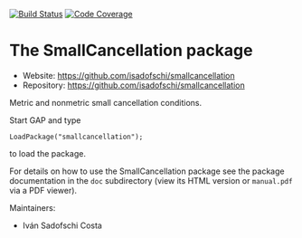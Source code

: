 [![Build Status](https://travis-ci.org/isadofschi/smallcancellation.svg?branch=master)](https://travis-ci.org/isadofschi/smallcancellation)
[![Code Coverage](https://codecov.io/github/isadofschi/smallcancellation/coverage.svg?branch=master&token=)](https://codecov.io/gh/isadofschi/smallcancellation)

# The SmallCancellation package

* Website: https://github.com/isadofschi/smallcancellation
* Repository: https://github.com/isadofschi/smallcancellation

Metric and nonmetric small cancellation conditions.


Start GAP and type

	LoadPackage("smallcancellation");

to load the package.

For details on how to use the SmallCancellation package see the package
documentation in the `doc` subdirectory (view its HTML version or 
`manual.pdf`  via a PDF viewer).

Maintainers:
* Iván Sadofschi Costa
